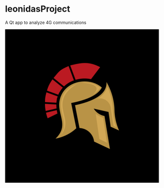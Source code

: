 # leonidasProject
A Qt app to analyze 4G communications

<code><center><img  src="https://raw.githubusercontent.com/adrienpaysant/LeonidasProject/dev/Leonidas/ressources/logo_leonidas/leonidas_logo.png"></center></code>
